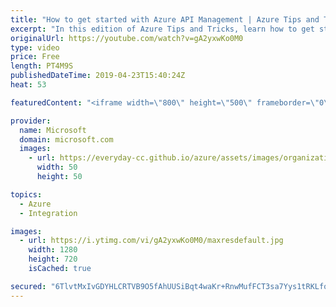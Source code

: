```yaml
---
title: "How to get started with Azure API Management | Azure Tips and Tricks"
excerpt: "In this edition of Azure Tips and Tricks, learn how to get started with Azure API Management, a service that helps protect and manage your APIs.   For more tips and tricks, visit: http://azuredev.tips     Get started with 12 months of free services and $200 USD in credit. Create your free account today"
originalUrl: https://youtube.com/watch?v=gA2yxwKo0M0
type: video
price: Free
length: PT4M9S
publishedDateTime: 2019-04-23T15:40:24Z
heat: 53

featuredContent: "<iframe width=\"800\" height=\"500\" frameborder=\"0\" src=\"https://www.youtube.com/embed/gA2yxwKo0M0\" allow=\"accelerometer; autoplay; encrypted-media; gyroscope; picture-in-picture\" allowfullscreen></iframe>"

provider:
  name: Microsoft
  domain: microsoft.com
  images:
    - url: https://everyday-cc.github.io/azure/assets/images/organizations/microsoft.com-50x50.jpg
      width: 50
      height: 50

topics:
  - Azure
  - Integration

images:
  - url: https://i.ytimg.com/vi/gA2yxwKo0M0/maxresdefault.jpg
    width: 1280
    height: 720
    isCached: true

secured: "6TlvtMxIvGDYHLCRTVB9O5fAhUUSiBqt4waKr+RnwMufFCT3sa7Yys1tRKLfoyOykwhSI08GNoM3ZNBtwLESyHKt5nnl2Sr1G8zmIHQygpw68kFbkYUEoVlJkgZLZpCcy420qtAjYlyT6ymdikMYwEg029f9Qd0ODlW2p0v7b4IHPqQuH0naF35w+Xl8m2x9OV6Y2VmXrlAM2Y8DLgQuDC7tYTffNDWN5oahNyDSQ4MHpOn4Nq3UBqyftQCbmSPyeJgU87sSlQN7hes9VZ32xL24nfhi1AtFJdizw+KZgrp1SXc71GPUIP9KQazidj8YF6MBWYttzBaNToGdHkSCye8Znso4q81VVHz0vTVVQLalqwFlHhpI2M77MUei2NsYq4colN5ARCE2Q684W/rhbap2mBVvDMZsCjd2plkiKCk=;I0+lHXShx3UYupjdk9PwEQ=="
---
```


